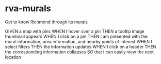 # rva-murals

Get to know Richmond through its murals

GIVEN a map with pins
WHEN I hover over a pin
THEN a tooltip image thumbnail appears
WHEN I click on a pin
THEN I am presented with the mural information, area information, and nearby points of interest
WHEN I select filters
THEN the information updates
WHEN I click on a header
THEN the corresponding information collapses
SO that I can easily view the next location
